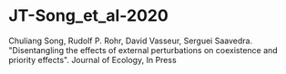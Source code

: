 # JT-Song_et_al-2020

Chuliang Song, Rudolf P. Rohr, David Vasseur, Serguei Saavedra. "Disentangling the effects of external perturbations on coexistence and priority effects". Journal of Ecology, In Press
